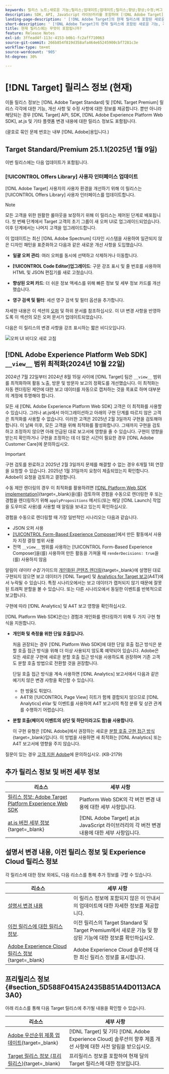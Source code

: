 ```yaml
---
keywords: 릴리스 노트;새로운 기능;릴리스;업데이트;업데이트;릴리스;향상;향상;수정;버그 수정;업데이트,현재 업데이트
description: SDK, API, JavaScript 라이브러리를 포함하여 [!DNL Adobe Target]의 현재 릴리스에 포함된 새로운 기능 및 개선, 수정 사항에 대해 알아봅니다.
landing-page-description: ' [!DNL Adobe Target]의 현재 릴리스에 포함된 새로운 기능, 개선 사항 및 수정 사항에 대해 알아봅니다.'
short-description: ' [!DNL Adobe Target]의 현재 릴리스에 포함된 새로운 기능, 개선 사항 및 수정 사항에 대해 알아봅니다.'
title: 현재 릴리스에는 무엇이 포함됩니까?
feature: Release Notes
exl-id: 3ffead4f-113c-4153-b0b1-fc2aff710063
source-git-commit: 266b854f819d358afa464e65245900cbf7281c3e
workflow-type: tm+mt
source-wordcount: '905'
ht-degree: 30%

---
```


# [!DNL Target] 릴리스 정보 (현재)

이들 릴리스 정보는 [!DNL Adobe Target Standard] 및 [!DNL Target Premium] 릴리스 각각에 대한 기능, 개선 사항 및 수정 사항에 대한 정보를 제공합니다. 뿐만 아니라 해당되는 경우 [!DNL Target] API, SDK, [!DNL Adobe Experience Platform Web SDK], at.js 및 기타 플랫폼 변경 내용에 대한 릴리스 정보도 포함됩니다.

(괄호로 묶인 문제 번호는 내부 [!DNL Adobe]용입니다.)

## Target Standard/Premium 25.1.1(2025년 1월 9일)

이번 릴리스에는 다음 업데이트가 포함됩니다.

### [!UICONTROL Offers Library] 사용자 인터페이스 업데이트

[!DNL Adobe Target] 사용자의 사용자 환경을 개선하기 위해 이 릴리스는 [!UICONTROL Offers Library] 사용자 인터페이스를 업데이트합니다.

>[!NOTE]
>
>모든 고객을 위한 원활한 롤아웃을 보장하기 위해 이 릴리스는 제어된 단계로 배포됩니다. 첫 번째 단계에서 Target 고객의 초기 그룹이 새 오퍼 UI로 업그레이드되었습니다. 이후 단계에서는 나머지 고객을 업그레이드합니다.

이 업데이트는 최신 [!DNL Adobe Spectrum] 디자인 시스템을 사용하여 일관되지 않은 디자인 패턴을 표준화하고 다음과 같은 새로운 개선 사항을 도입했습니다.

* **일괄 오퍼 관리**: 여러 오퍼를 동시에 선택하고 삭제하거나 이동합니다.

* **[!UICONTROL Code Editor]업그레이드**: 구문 강조 표시 및 줄 번호를 사용하여 HTML 및 JSON 편집기를 새로 고쳤습니다.

* **향상된 오퍼 카드**: 더 쉬운 정보 액세스를 위해 빠른 정보 및 세부 정보 카드를 개선했습니다.

* **영구 검색 및 필터**: 세션 영구 검색 및 필터 옵션을 추가합니다.

자세한 내용은 이 섹션의 [오퍼](/help/main/c-experiences/c-manage-content/manage-content.md) 및 하위 문서를 참조하십시오. 이 UI 변경 사항을 반영하도록 이 섹션의 모든 오퍼 문서가 업데이트되었습니다.

다음은 이 릴리스의 변경 사항을 강조 표시하는 짧은 비디오입니다.

![오퍼 UI 비디오 새로 고침](/help/main/r-release-notes/assets/offers-video-v2.gif)

## [!DNL Adobe Experience Platform Web SDK] `__view__` 범위 최적화(2024년 10월 22일)

2024년 7월 22일부터 2024년 8월 15일 사이에 [!DNL Target] 팀은 `__view__` 범위를 최적화하여 활동 노출, 방문 및 방문자 보고의 정확도를 개선했습니다. 이 최적화는 자동 렌더링된 제안에 대한 보고 데이터를 자동으로 캡처하는 것을 목표로 하며 대부분의 계정에 투명해야 합니다.

모든 새 [!DNL Adobe Experience Platform Web SDK] 고객은 이 최적화를 사용할 수 있습니다. 그러나 at.js에서 마이그레이션하고 아래의 구현 단계를 따르지 않은 고객은 최적화를 사용할 수 없습니다. 이러한 고객은 2025년 2월 3일까지 구현을 검토해야 합니다. 이 날짜 이후, 모든 고객을 위해 최적화를 활성화합니다. 그때까지 구현을 검토하고 조정하지 않으면 아래 언급된 대로 보고서에 영향을 줄 수 있습니다. 구현이 영향을 받는지 확인하거나 구현을 조정하는 데 더 많은 시간이 필요한 경우 [!DNL Adobe Customer Care]에 문의하십시오.

>[!IMPORTANT]
>
>구현 검토를 완료하고 2025년 2월 3일까지 문제를 해결할 수 없는 경우 6개월 1회 연장을 요청할 수 있습니다. 2025년 1월 31일까지 요청이 제출되었는지 확인합니다. Adobe이 요청을 검토하고 결정합니다.

수동 제안 렌더링의 경우 이 최적화를 활용하려면 [[!DNL Platform Web SDK implementation]](https://experienceleague.adobe.com/en/docs/target-dev/developer/client-side/aep-web-sdk){target=_blank}을(를) 검토하여 경험을 수동으로 렌더링한 후 또는 경험을 렌더링하기 위해 `applyPropositions` 메서드(또는 해당 [!DNL Launch] 작업을 도우미로 사용)를 사용할 때 알림을 보내고 있는지 확인하십시오.

경험을 수동으로 렌더링할 때 가장 일반적인 시나리오는 다음과 같습니다.

* JSON 오퍼 사용
* [[!UICONTROL Form-Based Experience Composer]](/help/main/c-experiences/form-experience-composer.md)에서 만든 활동에서 사용자 지정 결정 범위 사용
* 전역 `__view__` 범위를 사용하는 [!UICONTROL Form-Based Experience Composer]을(를) 사용하여 만든 활동을 가져올 때 `renderDecisions: true`을(를) 사용하지 않음

알림이 *데이터 수집* 가이드의 [개인화된 콘텐츠 렌더링](https://experienceleague.adobe.com/en/docs/experience-platform/web-sdk/personalization/rendering-personalization-content){target=_blank}에 설명된 대로 구현되지 않으면 보고 데이터가 [!DNL Target] 및 [Analytics for Target 보고](/help/main/c-integrating-target-with-mac/a4t/a4t.md)(A4T)에서 누락될 수 있습니다. 특정 시나리오에서는 보고 데이터가 캡처되지 않기 때문에 잘못된 트래픽 분할을 볼 수 있습니다. 또는 다른 시나리오에서 동일한 이벤트를 반복적으로 보고합니다.

구현에 따라 [!DNL Analytics] 및 A4T 보고 영향을 확인하십시오.

[!DNL Platform Web SDK]은(는) 경험과 개인화를 렌더링하기 위해 두 가지 구현 형식을 지원합니다.

* **개인화 및 측정을 위한 단일 호출입니다.**

  처음 권장되는 경우 [!DNL Platform Web SDK]에 대한 단일 호출 접근 방식은 분할 호출 접근 방식을 위해 더 이상 사용되지 않도록 예약되어 있습니다. Adobe은 모든 새로운 구현에 새로운 분할 호출 접근 방식을 사용하도록 권장하며 기존 고객도 분할 호출 방법으로 전환할 것을 권장합니다.

  단일 호출 접근 방식을 계속 사용하면 [!DNL Analytics] 보고서에서 다음과 같은 예기치 않은 변경 사항을 확인할 수 있습니다.

   * 한 방울도 튀었다.
   * A4T와 [!UICONTROL Page View] 히트가 함께 결합되지 않으므로 [!DNL Analytics] eVar 및 이벤트를 사용하여 A4T 보고서의 특정 분류 및 상관 관계를 수행하기 어렵습니다.

* **분할 호출(페이지 이벤트의 상단 및 하단이라고도 함)을 사용합니다.**

  이 구현 유형은 [!DNL Adobe]에서 권장하는 새로운 [분할 호출 구현 접근 방식](https://experienceleague.adobe.com/en/docs/experience-platform/web-sdk/use-cases/top-bottom-page-events){target=_blank}입니다. 이 방법을 사용하면 새 최적화는 [!DNL Analytics] 또는 A4T 보고서에 영향을 주지 않습니다.

질문이 있는 경우 [고객 지원 Adobe](/help/main/cmp-resources-and-contact-information.md##reference_ACA3391A00EF467B87930A450050077C)에 문의하십시오. (KB-2179)

## 추가 릴리스 정보 및 버전 세부 정보

| 리소스 | 세부 사항 |
|--- |--- |
| [릴리스 정보: Adobe Target Platform Experience Web SDK](https://experienceleague.adobe.com/docs/experience-platform/edge/release-notes.html?lang=ko) | Platform Web SDK의 각 버전 변경 내용에 대한 세부 사항입니다. |
| [at.js 버전 세부 정보](https://experienceleague.adobe.com/docs/target-dev/developer/client-side/at-js-implementation/target-atjs-versions.html){target=_blank} | [!DNL Adobe Target] at.js JavaScript 라이브러리의 각 버전 변경 내용에 대한 세부 사항입니다. |

## 설명서 변경 내용, 이전 릴리스 정보 및 Experience Cloud 릴리스 정보

각 릴리스에 대한 정보 외에도, 다음 리소스를 통해 추가 정보를 구할 수 있습니다.

| 리소스 | 세부 사항 |
|--- |--- |
| [설명서 변경 내용](/help/main/r-release-notes/doc-change.md) | 이 릴리스 정보에 포함되지 않은 이 안내서의 업데이트에 대한 자세한 정보를 제공합니다. |
| [이전 릴리스에 대한 릴리스 정보](/help/main/r-release-notes/release-notes-for-previous-releases.md). | 이전 릴리스의 Target Standard 및 Target Premium에서 새로운 기능 및 향상된 기능에 대한 정보를 확인하십시오. |
| [Adobe Experience Cloud 릴리스 정보](https://experienceleague.adobe.com/docs/release-notes/experience-cloud/current.html?lang=ko-KR){target=_blank} | Adobe Experience Cloud 솔루션에 대한 최신 릴리스 정보를 표시합니다. |

## 프리릴리스 정보 {#section_5D588F0415A2435B851A4D0113ACA3A0}

아래 리소스를 통해 다음 Target 릴리스에 추가될 내용을 확인할 수 있습니다.

| 리소스 | 세부 사항 |
|--- |--- |
| [Adobe 우선순위 제품 업데이트](https://www.adobe.com/kr/subscription/priority-product-update.html){target=_blank} | [!DNL Target] 및 기타 [!DNL Adobe Experience Cloud] 솔루션의 향후 제품 개선 사항에 대한 사전 알림을 받으십시오. |
| [Target 릴리스 정보 (프리릴리스)](/help/main/r-release-notes/target-release-notes.md){target=_blank} | 프리릴리스 정보를 포함하여 현재 달의 Target 릴리스에 대한 정보입니다. |
